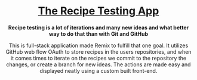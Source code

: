 <div align="center">
  <h1 align="center"><a href="https://recipes.dhuynh.ca/">The Recipe Testing App</a></h1>
  <strong align="center">
    Recipe testing is a lot of iterations and many new ideas and what better way to do that than with Git and GitHub
  </strong>
  <p>
    This is full-stack application made Remix to fulfill that one goal. It utilizes GitHub web flow OAuth to store recipes in the users repositories, and when it comes times to iterate on the recipes we commit to the repository the changes, or create a branch for new ideas. The actions are made easy and displayed neatly using a custom built front-end.
  </p>
</div>
